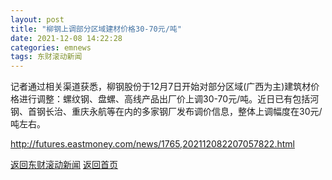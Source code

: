 ```yaml
---
layout: post
title: "柳钢上调部分区域建材价格30-70元/吨"
date: 2021-12-08 14:22:28
categories: emnews
tags: 东财滚动新闻
---
```


记者通过相关渠道获悉，柳钢股份于12月7日开始对部分区域(广西为主)建筑材价格进行调整：螺纹钢、盘螺、高线产品出厂价上调30-70元/吨。近日已有包括河钢、首钢长治、重庆永航等在内的多家钢厂发布调价信息，整体上调幅度在30元/吨左右。

<http://futures.eastmoney.com/news/1765,202112082207057822.html>

[返回东财滚动新闻](//finews.withounder.com/emnews/)
[返回首页](//finews.withounder.com/)